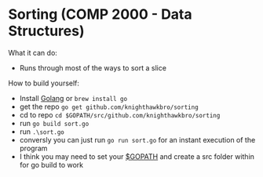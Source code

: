 # Sorting (COMP 2000 - Data Structures)

What it can do:
- Runs through most of the ways to sort a slice

How to build yourself:
- Install [Golang](https://golang.org/dl/) or ```brew install go```
- get the repo ```go get github.com/knighthawkbro/sorting```
- cd to repo ```cd $GOPATH/src/github.com/knighthawkbro/sorting```
- run ```go build sort.go```
- run ```.\sort.go```
- conversly you can just run ```go run sort.go``` for an instant execution of the program
- I think you may need to set your [$GOPATH](https://golang.org/doc/code.html#GOPATH) and create a src folder within for go build to work
